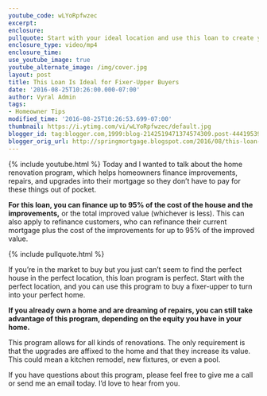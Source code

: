```yaml
---
youtube_code: wLYoRpfwzec
excerpt:
enclosure:
pullquote: Start with your ideal location and use this loan to create your ideal home.
enclosure_type: video/mp4
enclosure_time:
use_youtube_image: true
youtube_alternate_image: /img/cover.jpg
layout: post
title: This Loan Is Ideal for Fixer-Upper Buyers
date: '2016-08-25T10:26:00.000-07:00'
author: Vyral Admin
tags:
- Homeowner Tips
modified_time: '2016-08-25T10:26:53.699-07:00'
thumbnail: https://i.ytimg.com/vi/wLYoRpfwzec/default.jpg
blogger_id: tag:blogger.com,1999:blog-2142519471374574309.post-4441953961748799001
blogger_orig_url: http://springmortgage.blogspot.com/2016/08/this-loan-is-ideal-for-fixer-upper.html
---
```


{% include youtube.html %}
Today and I wanted to talk about the home renovation program, which helps homeowners finance improvements, repairs, and upgrades into their mortgage so they don’t have to pay for these things out of pocket.

**For this loan, you can finance up to 95% of the cost of the house and the improvements,** or the total improved value (whichever is less). This can also apply to refinance customers, who can refinance their current mortgage plus the cost of the improvements for up to 95% of the improved value.

{% include pullquote.html %}

If you’re in the market to buy but you just can’t seem to find the perfect house in the perfect location, this loan program is perfect. Start with the perfect location, and you can use this program to buy a fixer-upper to turn into your perfect home.

**If you already own a home and are dreaming of repairs, you can still take advantage of this program, depending on the equity you have in your home.**

This program allows for all kinds of renovations. The only requirement is that the upgrades are affixed to the home and that they increase its value. This could mean a kitchen remodel, new fixtures, or even a pool.

If you have questions about this program, please feel free to give me a call or send me an email today. I’d love to hear from you.
